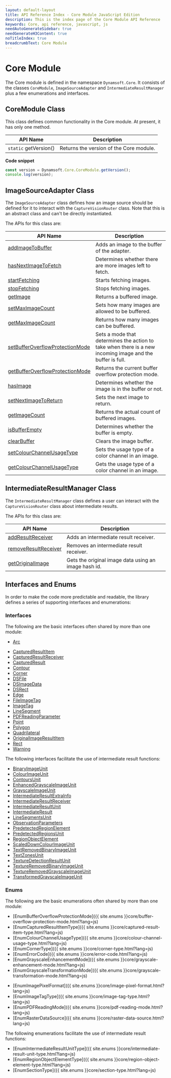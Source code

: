 ```yaml
---
layout: default-layout
title: API Reference Index - Core Module JavaScript Edition
description: This is the index page of the Core Module API Reference
keywords: Core, api reference, javascript, js
needAutoGenerateSidebar: true
needGenerateH3Content: true
noTitleIndex: true
breadcrumbText: Core Module
---
```


# Core Module

The Core module is defined in the namespace `Dynamsoft.Core`. It consists of the classes `CoreModule`, `ImageSourceAdapter` and `IntermediateResultManager` plus a few enumerations and interfaces.

## CoreModule Class

This class defines common functionality in the Core module. At present, it has only one method.

| API Name              | Description                             |
| --------------------- | --------------------------------------- |
| `static` getVersion() | Returns the version of the Core module. |

**Code snippet**

```javascript
const version = Dynamsoft.Core.CoreModule.getVersion();
console.log(version);
```

## ImageSourceAdapter Class

The `ImageSourceAdapter` class defines how an image source should be defined for it to interact with the `CaptureVisionRouter` class. Note that this is an abstract class and can't be directly instantiated.

The APIs for this class are:

| API Name                                                                                                      | Description                                                                                               |
| ------------------------------------------------------------------------------------------------------------- | --------------------------------------------------------------------------------------------------------- |
| [addImageToBuffer](./basic-structures/image-source-adapter.md#addimagetobuffer)                               | Adds an image to the buffer of the adapter.                                                               |
| [hasNextImageToFetch](./basic-structures/image-source-adapter.md#hasnextimagetofetch)                         | Determines whether there are more images left to fetch.                                                   |
| [startFetching](./basic-structures/image-source-adapter.md#startfetching)                                     | Starts fetching images.                                                                                   |
| [stopFetching](./basic-structures/image-source-adapter.md#stopfetching)                                       | Stops fetching images.                                                                                    |
| [getImage](./basic-structures/image-source-adapter.md#getimage)                                               | Returns a buffered image.                                                                                 |
| [setMaxImageCount](./basic-structures/image-source-adapter.md#setmaximagecount)                               | Sets how many images are allowed to be buffered.                                                          |
| [getMaxImageCount](./basic-structures/image-source-adapter.md#getmaximagecount)                               | Returns how many images can be buffered.                                                                  |
| [setBufferOverflowProtectionMode](./basic-structures/image-source-adapter.md#setbufferoverflowprotectionmode) | Sets a mode that determines the action to take when there is a new incoming image and the buffer is full. |
| [getBufferOverflowProtectionMode](./basic-structures/image-source-adapter.md#getbufferoverflowprotectionmode) | Returns the current buffer overflow protection mode.                                                      |
| [hasImage](./basic-structures/image-source-adapter.md#hasimage)                                               | Determines whether the image is in the buffer or not.                                                     |
| [setNextImageToReturn](./basic-structures/image-source-adapter.md#setnextimagetoreturn)                       | Sets the next image to return.                                                                            |
| [getImageCount](./basic-structures/image-source-adapter.md#getimagecount)                                     | Returns the actual count of buffered images.                                                              |
| [isBufferEmpty](./basic-structures/image-source-adapter.md#isbufferempty)                                     | Determines whether the buffer is empty.                                                                   |
| [clearBuffer](./basic-structures/image-source-adapter.md#clearbuffer)                                         | Clears the image buffer.                                                                                  |
| [setColourChannelUsageType](./basic-structures/image-source-adapter.md#setcolourchannelusagetype)             | Sets the usage type of a color channel in an image.                                                       |
| [getColourChannelUsageType](./basic-structures/image-source-adapter.md#getcolourchannelusagetype)             | Gets the usage type of a color channel in an image.                                                       |

## IntermediateResultManager Class

The `IntermediateResultManager` class defines a user can interact with the `CaptureVisionRouter` class about intermediate results.

The APIs for this class are:

| API Name                                                                                           | Description                                          |
| -------------------------------------------------------------------------------------------------- | ---------------------------------------------------- |
| [addResultReceiver](./intermediate-results/intermediate-result-manager.md#addresultreceiver)       | Adds an intermediate result receiver.                |
| [removeResultReceiver](./intermediate-results/intermediate-result-manager.md#removeresultreceiver) | Removes an intermediate result receiver.             |
| [getOriginalImage](./intermediate-results/intermediate-result-manager.md#getoriginalimage)         | Gets the original image data using an image hash id. |

## Interfaces and Enums

In order to make the code more predictable and readable, the library defines a series of supporting interfaces and enumerations:

### Interfaces

The following are the basic interfaces often shared by more than one module:

* [Arc](./basic-structures/arc.md)
<!-- * [CapturedResultFilter](./basic-structures/captured-result-filter.md) -->
* [CapturedResultItem](./basic-structures/captured-result-item.md)
* [CapturedResultReceiver](./basic-structures/captured-result-receiver.md)
* [CapturedResult](./basic-structures/captured-result.md)
* [Contour](./basic-structures/contour.md)
* [Corner](./basic-structures/corner.md)
* [DSFile](./basic-structures/ds-file.md)
* [DSImageData](./basic-structures/ds-image-data.md)
* [DSRect](./basic-structures/ds-rect.md)
* [Edge](./basic-structures/edge.md)
* [FileImageTag](./basic-structures/file-image-tag.md)
* [ImageTag](./basic-structures/image-tag.md)
* [LineSegment](./basic-structures/line-segment.md)
* [PDFReadingParameter](./basic-structures/pdf-reading-parameter.md)
* [Point](./basic-structures/point.md)
* [Polygon](./basic-structures/polygon.md)
* [Quadrilateral](./basic-structures/quadrilateral.md)
* [OriginalImageResultItem](./basic-structures/original-image-result-item.md)
* [Rect](./basic-structures/rect.md)
* [Warning](./basic-structures/warning.md)

The following interfaces facilitate the use of intermediate result functions:

* [BinaryImageUnit](./intermediate-results/binary-image-unit.md)
* [ColourImageUnit](./intermediate-results/colour-image-unit.md)
* [ContoursUnit](./intermediate-results/contours-unit.md)
* [EnhancedGrayscaleImageUnit](./intermediate-results/enhanced-grayscale-image-unit.md)
* [GrayscaleImageUnit](./intermediate-results/grayscale-image-unit.md)
* [IntermediateResultExtraInfo](./intermediate-results/intermediate-result-extra-info.md)
* [IntermediateResultReceiver](./intermediate-results/intermediate-result-receiver.md)
* [IntermediateResultUnit](./intermediate-results/intermediate-result-unit.md)
* [IntermediateResult](./intermediate-results/intermediate-result.md)
* [LineSegmentsUnit](./intermediate-results/line-segments-unit.md)
* [ObservationParameters](./intermediate-results/observation-parameters.md)
* [PredetectedRegionElement](./intermediate-results/predetected-region-element.md)
* [PredetectedRegionsUnit](./intermediate-results/predetected-regions-unit.md)
* [RegionObjectElement](./intermediate-results/region-object-element.md)
* [ScaledDownColourImageUnit](./intermediate-results/scaled-down-colour-image-unit.md)
* [TextRemovedBinaryImageUnit](./intermediate-results/text-removed-binary-image-unit.md)
* [TextZonesUnit](./intermediate-results/text-zones-unit.md)
* [TextureDetectionResultUnit](./intermediate-results/texture-detection-result-unit.md)
* [TextureRemovedBinaryImageUnit](./intermediate-results/texture-removed-binary-image-unit.md)
* [TextureRemovedGrayscaleImageUnit](./intermediate-results/texture-removed-grayscale-image-unit.md)
* [TransformedGrayscaleImageUnit](./intermediate-results/transformed-grayscale-image-unit.md)

### Enums

The following are the basic enumerations often shared by more than one module:

* [EnumBufferOverflowProtectionMode]({{ site.enums }}core/buffer-overflow-protection-mode.html?lang=js)
* [EnumCapturedResultItemType]({{ site.enums }}core/captured-result-item-type.html?lang=js)
* [EnumColourChannelUsageType]({{ site.enums }}core/colour-channel-usage-type.html?lang=js)
* [EnumCornerType]({{ site.enums }}core/corner-type.html?lang=js)
* [EnumErrorCode]({{ site.enums }}core/error-code.html?lang=js)
* [EnumGrayscaleEnhancementMode]({{ site.enums }}core/grayscale-enhancement-mode.html?lang=js)
* [EnumGrayscaleTransformationMode]({{ site.enums }}core/grayscale-transformation-mode.html?lang=js)
<!--* [EnumImageCaptureDistanceMode]({{ site.enums }}core/image-capture-distance-mode.html?lang=js)-->
* [EnumImagePixelFormat]({{ site.enums }}core/image-pixel-format.html?lang=js)
* [EnumImageTagType]({{ site.enums }}core/image-tag-type.html?lang=js)
* [EnumPDFReadingMode]({{ site.enums }}core/pdf-reading-mode.html?lang=js)
* [EnumRasterDataSource]({{ site.enums }}core/raster-data-source.html?lang=js)
<!-- * [EnumVideoFrameQuality]({{ site.enums }}core/video-frame-quality.html?lang=js) -->

The following enumerations facilitate the use of intermediate result functions:

* [EnumIntermediateResultUnitType]({{ site.enums }}core/intermediate-result-unit-type.html?lang=js)
* [EnumRegionObjectElementType]({{ site.enums }}core/region-object-element-type.html?lang=js)
* [EnumSectionType]({{ site.enums }}core/section-type.html?lang=js)
